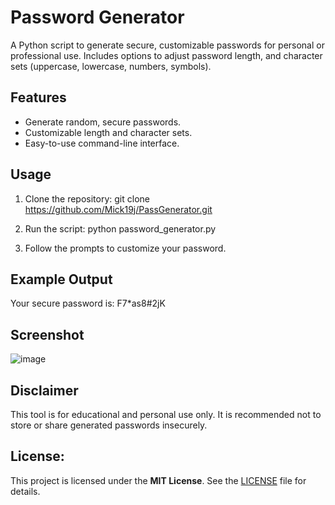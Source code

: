 # Password Generator

A Python script to generate secure, customizable passwords for personal or professional use. Includes options to adjust password length, and character sets (uppercase, lowercase, numbers, symbols).

## Features
- Generate random, secure passwords.
- Customizable length and character sets.
- Easy-to-use command-line interface.

## Usage
1. Clone the repository:
git clone https://github.com/Mick19j/PassGenerator.git

2. Run the script:
python password_generator.py

3. Follow the prompts to customize your password.

## Example Output
Your secure password is: F7*as8#2jK

## Screenshot
![image](https://github.com/user-attachments/assets/4d2831e3-1476-4c88-90fe-8fa765281409)

## Disclaimer
This tool is for educational and personal use only. It is recommended not to store or share generated passwords insecurely.

## License:
This project is licensed under the **MIT License**. See the [LICENSE](LICENSE) file for details.
